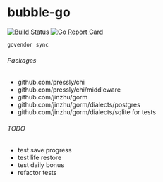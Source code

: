 bubble-go
=========

[![Build Status](https://travis-ci.org/server-may-cry/bubble-go.svg?branch=master)](https://travis-ci.org/server-may-cry/bubble-go)
[![Go Report Card](https://goreportcard.com/badge/github.com/server-may-cry/bubble-go)](https://goreportcard.com/report/github.com/server-may-cry/bubble-go)

```
govendor sync
```

###### Packages
* github.com/pressly/chi
* github.com/pressly/chi/middleware
* github.com/jinzhu/gorm
* github.com/jinzhu/gorm/dialects/postgres
* github.com/jinzhu/gorm/dialects/sqlite for tests

###### TODO
* test save progress
* test life restore
* test daily bonus
* refactor tests
